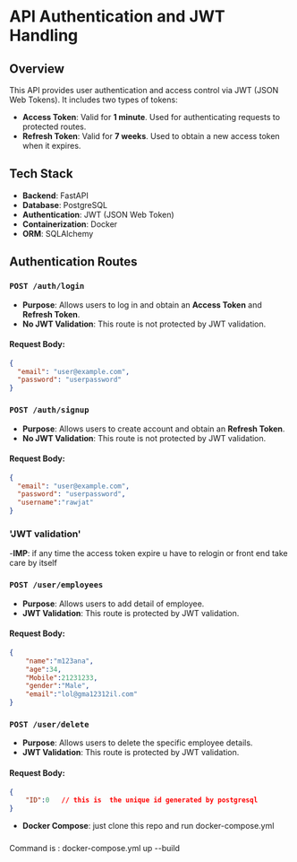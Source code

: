 # API Authentication and JWT Handling

## Overview
This API provides user authentication and access control via JWT (JSON Web Tokens). It includes two types of tokens:

- **Access Token**: Valid for **1 minute**. Used for authenticating requests to protected routes.
- **Refresh Token**: Valid for **7 weeks**. Used to obtain a new access token when it expires.


## Tech Stack

- **Backend**: FastAPI
- **Database**: PostgreSQL
- **Authentication**: JWT (JSON Web Token)
- **Containerization**: Docker
- **ORM**: SQLAlchemy




## Authentication Routes

### `POST /auth/login`
- **Purpose**: Allows users to log in and obtain an **Access Token** and **Refresh Token**.
- **No JWT Validation**: This route is not protected by JWT validation.
  
#### Request Body:
```json
{
  "email": "user@example.com",
  "password": "userpassword"
}
```

### `POST /auth/signup`
- **Purpose**: Allows users to create account and obtain an  **Refresh Token**.
- **No JWT Validation**: This route is not protected by JWT validation.
  
#### Request Body:
```json
{
  "email": "user@example.com",
  "password": "userpassword",
  "username":"rawjat"
}
```


### 'JWT validation'
-**IMP**:  if any time  the access token expire u have to relogin or front end take care by itself

### `POST /user/employees`
- **Purpose**: Allows users to add detail of employee.
- **JWT Validation**: This route is protected by JWT validation.
  
#### Request Body:
```json
{ 
    "name":"m123ana",
    "age":34,
    "Mobile":21231233,
    "gender":"Male",
    "email":"lol@gma12312il.com"
}
```


### `POST /user/delete`
- **Purpose**: Allows users to delete the specific employee details.
- **JWT Validation**: This route is protected by JWT validation.
  
#### Request Body:
```json
{ 
    "ID":0   // this is  the unique id generated by postgresql 
}
```


- **Docker Compose**: just clone this repo and run docker-compose.yml 

###
Command is :  docker-compose.yml up --build




